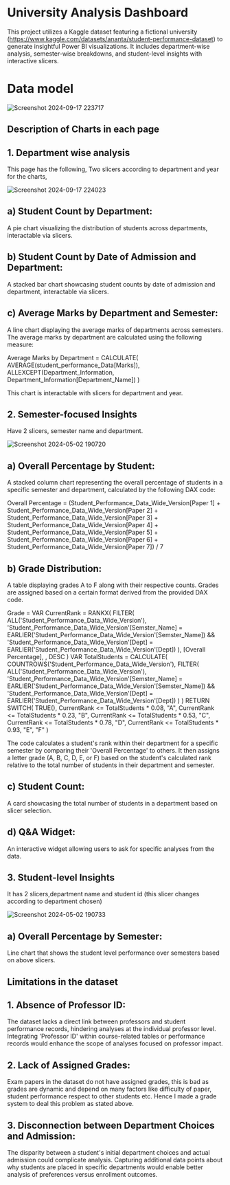 
# University Analysis Dashboard

This project utilizes a Kaggle dataset featuring a fictional university (https://www.kaggle.com/datasets/ananta/student-performance-dataset) to generate insightful Power BI visualizations. It includes department-wise analysis, semester-wise breakdowns, and student-level insights with interactive slicers.

# Data model
![Screenshot 2024-09-17 223717](https://github.com/user-attachments/assets/88fe59c1-b31d-40aa-a9a8-3d5a3a30731a)



## Description of Charts in each page


## 1. Department wise analysis
This page has the following,
Two slicers according to department and year for the charts,


![Screenshot 2024-09-17 224023](https://github.com/user-attachments/assets/312d43f7-0d9c-4362-b1bc-3749feb439d7)



## a) Student Count by Department:
A pie chart visualizing the distribution of students across departments, interactable via slicers.
## b) Student Count by Date of Admission and Department:
A stacked bar chart showcasing student counts by date of admission and department, interactable via slicers.
## c) Average Marks by Department and Semester:
A line chart displaying the average marks of departments across semesters. The average marks by department are calculated using the following measure:


Average Marks by Department = 
CALCULATE(
    AVERAGE(student_performance_Data[Marks]),
    ALLEXCEPT(Department_Information, Department_Information[Department_Name])
)


This chart is interactable with slicers for department and year.


## 2. Semester-focused Insights
 Have 2 slicers, semester name and department.

 ![Screenshot 2024-05-02 190720](https://github.com/Abhiram-koppuravuri/University_Analysis/assets/121746477/638d07fe-f979-47a6-b9c6-09c5e08a9767)
 

## a) Overall Percentage by Student:
A stacked column chart representing the overall percentage of students in a specific semester and department, calculated by the following DAX code:

Overall Percentage = (Student_Performance_Data_Wide_Version[Paper 1] + Student_Performance_Data_Wide_Version[Paper 2] + Student_Performance_Data_Wide_Version[Paper 3] + Student_Performance_Data_Wide_Version[Paper 4] + Student_Performance_Data_Wide_Version[Paper 5] + Student_Performance_Data_Wide_Version[Paper 6] + Student_Performance_Data_Wide_Version[Paper 7]) / 7

## b) Grade Distribution:
A table displaying grades A to F along with their respective counts. Grades are assigned based on a certain format derived from the provided DAX code.

Grade = 
VAR CurrentRank = 
    RANKX(
        FILTER(
            ALL('Student_Performance_Data_Wide_Version'),
            'Student_Performance_Data_Wide_Version'[Semster_Name] = EARLIER('Student_Performance_Data_Wide_Version'[Semster_Name]) &&
            'Student_Performance_Data_Wide_Version'[Dept] = EARLIER('Student_Performance_Data_Wide_Version'[Dept])
        ),
        [Overall Percentage],
        ,
        DESC
    )
VAR TotalStudents = 
    CALCULATE(
        COUNTROWS('Student_Performance_Data_Wide_Version'),
        FILTER(
            ALL('Student_Performance_Data_Wide_Version'),
            'Student_Performance_Data_Wide_Version'[Semster_Name] = EARLIER('Student_Performance_Data_Wide_Version'[Semster_Name]) &&
            'Student_Performance_Data_Wide_Version'[Dept] = EARLIER('Student_Performance_Data_Wide_Version'[Dept])
        )
    )
RETURN
    SWITCH(
        TRUE(),
        CurrentRank <= TotalStudents * 0.08, "A",
        CurrentRank <= TotalStudents * 0.23, "B",
        CurrentRank <= TotalStudents * 0.53, "C",
        CurrentRank <= TotalStudents * 0.78, "D", 
        CurrentRank <= TotalStudents * 0.93, "E", 
        "F" 
    ) 

The code calculates a student's rank within their department for a specific semester by comparing their 'Overall Percentage' to others.
It then assigns a letter grade (A, B, C, D, E, or F)  based on the student's calculated rank relative to the total number of students in their department and semester.
## c) Student Count:
A card showcasing the total number of students in a department based on slicer selection.
## d) Q&A Widget:
An interactive widget allowing users to ask for specific analyses from the data.
## 3. Student-level Insights
It has 2 slicers,department name and student id (this slicer changes according to department chosen)

![Screenshot 2024-05-02 190733](https://github.com/Abhiram-koppuravuri/University_Analysis/assets/121746477/2030082a-8884-4e04-94cc-33462db4dce0)


## a) Overall Percentage by Semester:
Line chart that shows the student level performance over semesters based on above slicers.
## Limitations in the dataset
## 1. Absence of Professor ID:
The dataset lacks a direct link between professors and student performance records, hindering analyses at the individual professor level. Integrating 'Professor ID' within course-related tables or performance records would enhance the scope of analyses focused on professor impact.
## 2. Lack of Assigned Grades:
Exam papers in the dataset do not have assigned grades, this is bad as grades are dynamic and depend on many factors like difficulty of paper, student performance respect to other students etc. Hence I made a grade system to deal this problem as stated above.
## 3. Disconnection between Department Choices and Admission:
The disparity between a student's initial department choices and actual admission could complicate analysis. Capturing additional data points about why students are placed in specific departments would enable better analysis of preferences versus enrollment outcomes.
